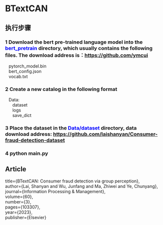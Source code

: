 # BTextCAN

## 执行步骤

### 1 Download the bert pre-trained language model into the <font color="blue"> bert_pretrain </font> directory, which usually contains the following files. The download address is：https://github.com/ymcui

   &nbsp;&nbsp; pytorch_model.bin   
   &nbsp;&nbsp; bert_config.json   
   &nbsp;&nbsp; vocab.txt

### 2 Create a new catalog in the following format

   &nbsp;&nbsp; Data:  
     &nbsp;&nbsp; &nbsp;&nbsp; dataset  
     &nbsp;&nbsp; &nbsp;&nbsp; logs  
     &nbsp;&nbsp; &nbsp;&nbsp; save_dict  

### 3 Place the dataset in the <font color="blue"> Data/dataset </font> directory, data download address: https://github.com/laishanyan/Consumer-fraud-detection-dataset

### 4 python main.py

## Article
  title={BTextCAN: Consumer fraud detection via group perception},  
  author={Lai, Shanyan and Wu, Junfang and Ma, Zhiwei and Ye, Chunyang},  
  journal={Information Processing \& Management},  
  volume={60},  
  number={3},  
  pages={103307},  
  year={2023},  
  publisher={Elsevier}  
  
